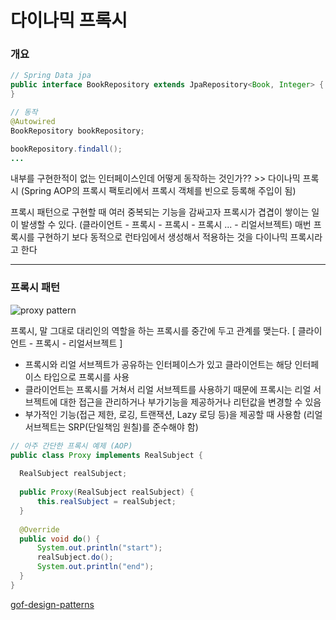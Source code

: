 # 다이나믹 프록시

### 개요

```java
// Spring Data jpa
public interface BookRepository extends JpaRepository<Book, Integer> {
}
```

```java
// 동작
@Autowired
BookRepository bookRepository;

bookRepository.findall();
...
```

내부를 구현한적이 없는 인터페이스인데 어떻게 동작하는 것인가?? >> 다이나믹 프록시 (Spring AOP의 프록시 팩토리에서 프록시 객체를 빈으로 등록해 주입이 됨)
 
 
프록시 패턴으로 구현할 때 여러 중복되는 기능을 감싸고자 프록시가 겹겹이 쌓이는 일이 발생할 수 있다. (클라이언트 - 프록시 - 프록시 - 프록시 ... - 리얼서브젝트) 
매번 프록시를 구현하기 보다 동적으로 런타임에서 생성해서 적용하는 것을 다이나믹 프록시라고 한다

---
### 프록시 패턴

![proxy pattern](https://upload.wikimedia.org/wikipedia/commons/thumb/7/75/Proxy_pattern_diagram.svg/1200px-Proxy_pattern_diagram.svg.png)

프록시, 말 그대로 대리인의 역할을 하는 프록시를 중간에 두고 관계를 맺는다. [ 클라이언트 - 프록시 - 리얼서브젝트 ]

- 프록시와 리얼 서브젝트가 공유하는 인터페이스가 있고 클라이언트는 해당 인터페이스 타입으로 프록시를 사용
- 클라이언트는 프록시를 거쳐서 리얼 서브젝트를 사용하기 때문에 프록시는 리얼 서브젝트에 대한 접근을 관리하거나 부가기능을 제공하거나 리턴값을 변경할 수 있음
- 부가적인 기능(접근 제한, 로깅, 트랜잭션, Lazy 로딩 등)을 제공할 때 사용함 (리얼 서브젝트는 SRP(단일책임 원칠)를 준수해야 함)

```java
// 아주 간단한 프록시 예제 (AOP)
public class Proxy implements RealSubject {
  
  RealSubject realSubject;
  
  public Proxy(RealSubject realSubject) {
      this.realSubject = realSubject;
  }
  
  @Override
  public void do() {
      System.out.println("start");
      realSubject.do();
      System.out.println("end");
  }
}
```

[gof-design-patterns](https://github.com/iiaii/gof-design-patterns)



